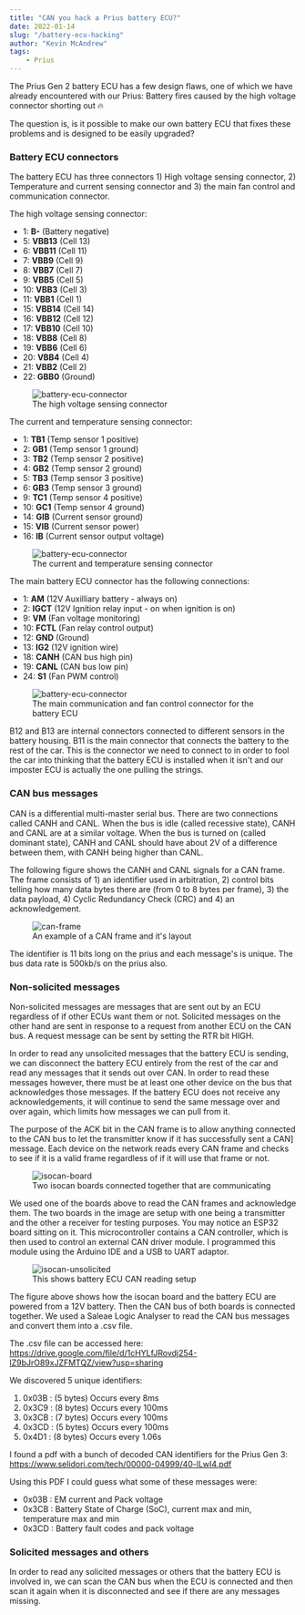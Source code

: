 ```yaml
---
title: "CAN you hack a Prius battery ECU?"
date: 2022-01-14
slug: "/battery-ecu-hacking"
author: "Kevin McAndrew"
tags:
    - Prius
---
```


[//]: <>                                                                     (.)
The Prius Gen 2 battery ECU has a few design flaws, one of which we have already
encountered with our Prius: Battery fires caused by the high voltage connector
shorting out 🔥

The question is, is it possible to make our own battery ECU that fixes these
problems and is designed to be easily upgraded?

### Battery ECU connectors
[//]: <>                                                                     (.)
The battery ECU has three connectors 1) High voltage sensing connector, 2) 
Temperature and current sensing connector and 3) the main fan control and
communication connector.

The high voltage sensing connector:

- 1: **B-** (Battery negative)
- 5: **VBB13** (Cell 13)
- 6: **VBB11** (Cell 11)
- 7: **VBB9** (Cell 9)
- 8: **VBB7** (Cell 7)
- 9: **VBB5** (Cell 5)
- 10: **VBB3** (Cell 3)
- 11: **VBB1** (Cell 1)
- 15: **VBB14** (Cell 14)
- 16: **VBB12** (Cell 12)
- 17: **VBB10** (Cell 10)
- 18: **VBB8** (Cell 8)
- 19: **VBB6** (Cell 6)
- 20: **VBB4** (Cell 4)
- 21: **VBB2** (Cell 2)
- 22: **GBB0** (Ground)

<figure>
  <img src="/images/posts/battery-ecu-hacking/b12-connector.PNG" alt="battery-ecu-connector"/>
  <figcaption>The high voltage sensing connector</figcaption>
</figure>

The current and temperature sensing connector:

- 1: **TB1** (Temp sensor 1 positive)
- 2: **GB1** (Temp sensor 1 ground)
- 3: **TB2** (Temp sensor 2 positive)
- 4: **GB2** (Temp sensor 2 ground)
- 5: **TB3** (Temp sensor 3 positive)
- 6: **GB3** (Temp sensor 3 ground)
- 9: **TC1** (Temp sensor 4 positive)
- 10: **GC1** (Temp sensor 4 ground)
- 14: **GIB** (Current sensor ground)
- 15: **VIB** (Current sensor power)
- 16: **IB** (Current sensor output voltage)

<figure>
  <img src="/images/posts/battery-ecu-hacking/b13-connector.PNG" alt="battery-ecu-connector"/>
  <figcaption>The current and temperature sensing connector</figcaption>
</figure>

The main battery ECU connector has the following connections:

- 1: **AM** (12V Auxilliary battery - always on)
- 2: **IGCT** (12V Ignition relay input - on when ignition is on)
- 9: **VM** (Fan voltage monitoring)
- 10: **FCTL** (Fan relay control output)
- 12: **GND** (Ground)
- 13: **IG2** (12V ignition wire)
- 18: **CANH** (CAN bus high pin)
- 19: **CANL** (CAN bus low pin)
- 24: **S1** (Fan PWM control)

<figure>
  <img src="/images/posts/battery-ecu-hacking/b11-connector.PNG" alt="battery-ecu-connector"/>
  <figcaption>The main communication and fan control connector for the battery ECU</figcaption>
</figure>

[//]: <>                                                                     (.)
B12 and B13 are internal connectors connected to different sensors in the
battery housing. B11 is the main connector that connects the battery to the rest
of the car. This is the connector we need to connect to in order to fool the car
into thinking that the battery ECU is installed when it isn't and our imposter
ECU is actually the one pulling the strings.

### CAN bus messages

[//]: <>                                                                     (.)
CAN is a differential multi-master serial bus. There are two connections called 
CANH and CANL. When the bus is idle (called recessive state), CANH and CANL are
at a similar voltage. When the bus is turned on (called dominant state), CANH
and CANL should have about 2V of a difference between them, with CANH being
higher than CANL.

[//]: <>                                                                     (.)
The following figure shows the CANH and CANL signals for a CAN frame. The frame
consists of 1) an identifier used in arbitration, 2) control bits telling how 
many data bytes there are (from 0 to 8 bytes per frame), 3) the data payload,
4) Cyclic Redundancy Check (CRC) and 4) an acknowledgement.

<figure>
  <img src="/images/posts/battery-ecu-hacking/can-frame.png" alt="can-frame"/>
  <figcaption>An example of a CAN frame and it's layout</figcaption>
</figure>

[//]: <>                                                                     (.)
The identifier is 11 bits long on the prius and each message's is unique. The
bus data rate is 500kb/s on the prius also.

### Non-solicited messages

[//]: <>                                                                     (.)
Non-solicited messages are messages that are sent out by an ECU regardless of if
other ECUs want them or not. Solicited messages on the other hand are sent in
response to a request from another ECU on the CAN bus. A request message can be
sent by setting the RTR bit HIGH.

[//]: <>                                                                     (.)
In order to read any unsolicited messages that the battery ECU is sending, we
can disconnect the battery ECU entirely from the rest of the car and read any
messages that it sends out over CAN. In order to read these messages however,
there must be at least one other device on the bus that acknowledges those
messages. If the battery ECU does not receive any acknowledgements, it will
continue to send the same message over and over again, which limits how messages
we can pull from it.

[//]: <>                                                                     (.)
The purpose of the ACK bit in the CAN frame is to allow anything connected to
the CAN bus to let the transmitter know if it has successfully sent a CAN]
message. Each device on the network reads every CAN frame and checks to see if
it is a valid frame regardless of if it will use that frame or not.

<figure>
  <img src="/images/posts/battery-ecu-hacking/isocan-board.jpg" alt="isocan-board"/>
  <figcaption>Two isocan boards connected together that are communicating</figcaption>
</figure>

[//]: <>                                                                     (.)
We used one of the boards above to read the CAN frames and acknowledge them. The
two boards in the image are setup with one being a transmitter and the other
a receiver for testing purposes. You may notice an ESP32 board sitting on it.
This microcontroller contains a CAN controller, which is then used to control an
external CAN driver module. I programmed this module using the Arduino IDE and a
USB to UART adaptor.

<figure>
  <img src="/images/posts/battery-ecu-hacking/battery-ecu-unsolicited.jpg" alt="isocan-unsolicited"/>
  <figcaption>This shows battery ECU CAN reading setup</figcaption>
</figure>

[//]: <>                                                                     (.)
The figure above shows how the isocan board and the battery ECU are powered from
a 12V battery. Then the CAN bus of both boards is connected together. We used a
Saleae Logic Analyser to read the CAN bus messages and convert them into a .csv
file. 

The .csv file can be accessed here: https://drive.google.com/file/d/1cHYLfJRovdj254-lZ9bJrO89xJZFMTQZ/view?usp=sharing

We discovered 5 unique identifiers:

1. 0x03B : (5 bytes) Occurs every 8ms 
3. 0x3C9 : (8 bytes) Occurs every 100ms 
4. 0x3CB : (7 bytes) Occurs every 100ms
5. 0x3CD : (5 bytes) Occurs every 100ms
6. 0x4D1 : (8 bytes) Occurs every 1.06s

I found a pdf with a bunch of decoded CAN identifiers for the Prius Gen 3: https://www.selidori.com/tech/00000-04999/40-lLwI4.pdf

[//]: <>                                                                     (.)
Using this PDF I could guess what some of these messages were:

- 0x03B : EM current and Pack voltage
- 0x3CB : Battery State of Charge (SoC), current max and min, temperature max and min
- 0x3CD : Battery fault codes and pack voltage

### Solicited messages and others

[//]: <>                                                                     (.)
In order to read any solicited messages or others that the battery ECU is
involved in, we can scan the CAN bus when the ECU is connected and then scan it
again when it is disconnected and see if there are any messages missing.
